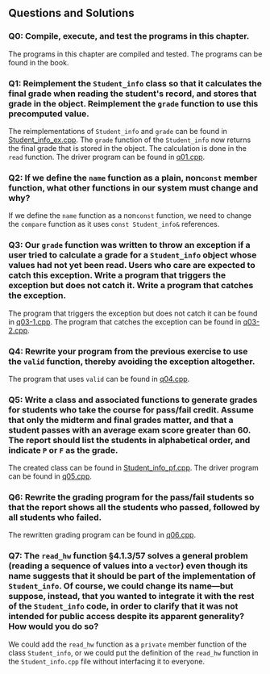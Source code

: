 ## Questions and Solutions

### Q0: Compile, execute, and test the programs in this chapter.
The programs in this chapter are compiled and tested. The programs can be found in the book.

### Q1: Reimplement the `Student_info` class so that it calculates the final grade when reading the student's record, and stores that grade in the object. Reimplement the `grade` function to use this precomputed value.
The reimplementations of `Student_info` and `grade` can be found in [Student_info_ex.cpp](./Student_info_ex.cpp). The `grade` function of the `Student_info` now returns the final grade that is stored in the object. The calculation is done in the `read` function. The driver program can be found in [q01.cpp](./q01.cpp).

### Q2: If we define the `name` function as a plain, non`const` member function, what other functions in our system must change and why?
If we define the `name` function as a non`const` function, we need to change the `compare` function as it uses `const Student_info&` references.

### Q3: Our `grade` function was written to throw an exception if a user tried to calculate a grade for a `Student_info` object whose values had not yet been read. Users who care are expected to catch this exception. Write a program that triggers the exception but does not catch it. Write a program that catches the exception.
The program that triggers the exception but does not catch it can be found in [q03-1.cpp](./q03-1.cpp). The program that catches the exception can be found in [q03-2.cpp](./q03-2.cpp).

### Q4: Rewrite your program from the previous exercise to use the `valid` function, thereby avoiding the exception altogether.
The program that uses `valid` can be found in [q04.cpp](./q04.cpp).

### Q5: Write a class and associated functions to generate grades for students who take the course for pass/fail credit. Assume that only the midterm and final grades matter, and that a student passes with an average exam score greater than 60. The report should list the students in alphabetical order, and indicate `P` or `F` as the grade.
The created class can be found in [Student_info_pf.cpp](./Student_info_pf.cpp). The driver program can be found in [q05.cpp](./q05.cpp).

### Q6: Rewrite the grading program for the pass/fail students so that the report shows all the students who passed, followed by all students who failed.
The rewritten grading program can be found in [q06.cpp](./q06.cpp).

### Q7: The `read_hw` function §4.1.3/57 solves a general problem (reading a sequence of values into a `vector`) even though its name suggests that it should be part of the implementation of `Student_info`. Of course, we could change its name—but suppose, instead, that you wanted to integrate it with the rest of the `Student_info` code, in order to clarify that it was not intended for public access despite its apparent generality? How would you do so?
We could add the `read_hw` function as a `private` member function of the class `Student_info`, or we could put the definition of the `read_hw` function in the `Student_info.cpp` file without interfacing it to everyone.